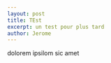 ```yaml
---
layout: post
title: TEst
excerpt: un test pour plus tard
author: Jerome
---
```


dolorem ipsilom sic amet
